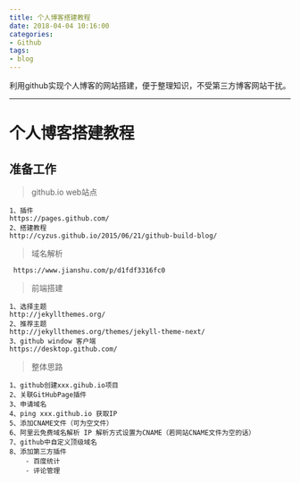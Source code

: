 ```yaml
---
title: 个人博客搭建教程
date: 2018-04-04 10:16:00
categories:
- Github
tags:
- blog
---
```


利用github实现个人博客的网站搭建，便于整理知识，不受第三方博客网站干扰。

---

# 个人博客搭建教程

## 准备工作

> github.io web站点

    1、插件
    https://pages.github.com/
    2、搭建教程
    http://cyzus.github.io/2015/06/21/github-build-blog/   
 
> 域名解析

     https://www.jianshu.com/p/d1fdf3316fc0
 
> 前端搭建

    1、选择主题
    http://jekyllthemes.org/
    2、推荐主题
    http://jekyllthemes.org/themes/jekyll-theme-next/
    3、github window 客户端
    https://desktop.github.com/
    
> 整体思路

    1、github创建xxx.gihub.io项目
    2、关联GitHubPage插件
    3、申请域名
    4、ping xxx.github.io 获取IP
    5、添加CNAME文件（可为空文件）
    6、阿里云免费域名解析 IP 解析方式设置为CNAME（若网站CNAME文件为空的话）
    7、github中自定义顶级域名
    8、添加第三方插件
        - 百度统计
        - 评论管理
    